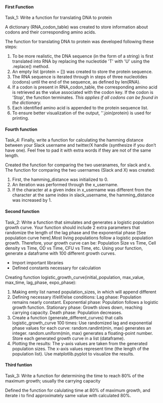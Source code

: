 #### First Function 
Task_1: Write a function for translating DNA to protein

A dictionary (RNA_codon_table) was created to store information about codons and their corresponding amino acids.

The function for translating DNA to protein was developed following these steps:
1) To be more realistic, the DNA sequence (in the form of a string) is first translated into RNA by replacing the nucleotide 'T' with 'U' using the .replace() method.
2) An empty list (protein = []) was created to store the protein sequence.
3) The RNA sequence is iterated through in steps of three nucleotides (codons) until the end of the sequence, as defined by len(RNA).
4) If a codon is present in RNA_codon_table, the corresponding amino acid is retrieved as the value associated with the codon key. If the codon is 'Stop', the function terminates. _This applies if all codons can be found in the dictionary._
5) Each identified amino acid is appended to the protein sequence list.
6) To ensure better visualization of the output, ''.join(protein) is used for printing.

#### Fourth function 

Task_4: Finally, write a function for calculating the hamming distance between your Slack username and twitter/X handle (synthesize if you don’t have one). Feel free to pad it with extra words if they are not of the same length.

Created the function for comparing the two useranames, for slack and x. 
The function for comparing the two usernames (Slack and X) was created:
1) First, the hamming_distance was initialized to 0.
2) An iteration was performed through the x_username.
3) If the character at a given index in x_username was different from the character at the same index in slack_username, the hamming_distance was increased by 1.

#### Second function
Task_2: Write a function that simulates and generates a logistic population growth curve. 
Your function should include 2 extra parameters that randomize the length of the lag phase and the exponential phase [See population curve here].Most living populations follow a logistic population growth. Therefore, your growth curve can be: Population Size vs Time, Cell density vs Time, OD vs Time, CFU vs Time, etc. Using your function, generate a dataframe with 100 different growth curves.

- Import important libraries
- Defined constants necessary for calculation

Creating function logistic_growth_curve(initial_population, max_value, max_time, lag_phase, expo_phase):
1) Making emty list named population_sizes, in which will append different 
2) Defining necessary if/elif/else conditions:
Lag phase: Population remains nearly constant.
Exponential phase: Population follows a logistic growth function.
Stationary phase: Growth slows down, reaching carrying capacity.
Death phase: Population decreases.
4) Create a function (generate_different_curves) that calls logistic_growth_curve 100 times:
Use randomized lag and exponential phase values for each curve:
random.randint(min, max) generates an integer.
random.uniform(min, max) generates a floating-point number.
Store each generated growth curve in a list (dataframe).
5) Plotting the results:
The y-axis values are taken from the generated population sizes.
The x-axis values represent time (the length of the population list).
Use matplotlib.pyplot to visualize the results.

#### Third funtion
Task_3: Write a function for determining the time to reach 80% of the maximum growth; usually the carrying capacity

Defined the function for calulating time at 80% of maximum growth, and iterate i to find approximately same value with calculated 80%.
